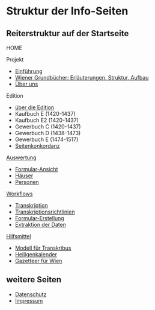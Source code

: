 # Struktur der Info-Seiten

## Reiterstruktur auf der Startseite

HOME

Projekt
* [Einführung](projekt.md)
* [Wiener Grundbücher: Erläuterungen, Struktur, Aufbau](wiener-grundbuecher.md)
* [Über uns](about.md)

Edition
* [über die Edition](edition.md)
* Kaufbuch E (1420-1437)
* Kaufbuch E2 (1420-1437)
* Gewerbuch C (1420-1437)
* Gewerbuch D (1438-1473)
* Gewerbuch E (1474-1517)
* [Seitenkonkordanz](seitenkonkordanz.md)

[Auswertung](auswertung.md)
* [Formular-Ansicht](formular-ansicht.md)
* [Häuser](haeuser.md)
* [Personen](personen.md)

[Workflows](workflows.md)
* [Transkription](transkription.md)
* [Transkriptionsrichtlinien](transkriptionsrichtlinien.md)
* [Formular-Erstellung](formular-erstellung.md)
* [Extraktion der Daten](daten-extraktion.md)

[Hilfsmittel](hilfsmittel.md)
* [Modell für Transkribus](modell.md)
* [Heiligenkalender](heiligenkalender.md)
* [Gazetteer für Wien](gazetteer.md)


## weitere Seiten

* [Datenschutz](datenschutz.md) 
* [Impressum](impressum.md) 
